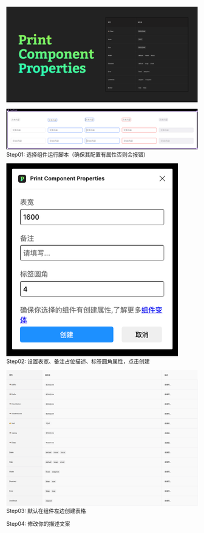 ![27ef303f2c05e0406528867542d56ac0.png](27ef303f2c05e0406528867542d56ac0.png)


![1acc0a9b2ef9a80d1bd782c4dc0d9338.png](1acc0a9b2ef9a80d1bd782c4dc0d9338.png "1acc0a9b2ef9a80d1bd782c4dc0d9338.png")
Step01: 选择组件运行脚本（确保其配置有属性否则会报错）

![8d01d66302a04698013efc5b1db76de7.png](8d01d66302a04698013efc5b1db76de7.png)
Step02: 设置表宽、备注占位描述、标签圆角属性，点击创建



![2ccf14cb7fa5d20e64e57187998c58b5.png](2ccf14cb7fa5d20e64e57187998c58b5.png)
Step03: 默认在组件左边创建表格

Step04: 修改你的描述文案


